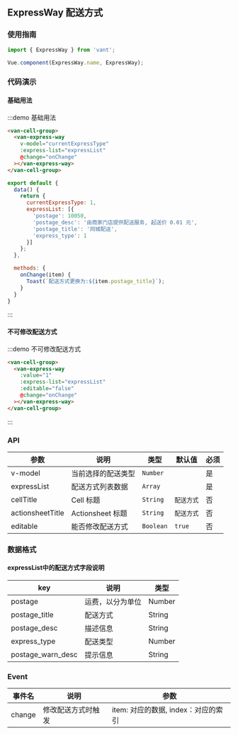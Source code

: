 ## ExpressWay 配送方式

<script>
import { Toast } from 'packages';

export default {
  data() {
    return {
      currentExpressType: 1,
      expressList: [{
        'postage': 10050,
        'postage_desc': '由商家门店提供配送服务, 起送价 0.01 元',
        'postage_title': '同城配送',
        'express_type': 1
      }, {
        'postage': 0,
        'postage_desc': '由商家选择合作快递为您服务',
        'postage_title': '快递发货',
        'express_type': 2,
        'postage_warn_desc': '3天后发货'
      }]
    };
  },

  methods: {
    onChange(item, index) {
      Toast('配送方式更换为:' + item.postage_title);
    }
  }
}
</script>

### 使用指南
``` javascript
import { ExpressWay } from 'vant';

Vue.component(ExpressWay.name, ExpressWay);
```

### 代码演示

#### 基础用法

:::demo 基础用法
```html
<van-cell-group>
  <van-express-way
    v-model="currentExpressType"
    :express-list="expressList"
    @change="onChange"
  ></van-express-way>
</van-cell-group>
```

```javascript
export default {
  data() {
    return {
      currentExpressType: 1,
      expressList: [{
        'postage': 10050,
        'postage_desc': '由商家门店提供配送服务, 起送价 0.01 元',
        'postage_title': '同城配送',
        'express_type': 1
      }]
    };
  },

  methods: {
    onChange(item) {
      Toast(`配送方式更换为:${item.postage_title}`);
    }
  }
}
```
:::

#### 不可修改配送方式

:::demo 不可修改配送方式
```html
<van-cell-group>
  <van-express-way 
    :value="1" 
    :express-list="expressList"
    :editable="false"
    @change="onChange"
  ></van-express-way>
</van-cell-group>
```
:::

### API

| 参数       | 说明      | 类型       | 默认值       | 必须      |
|-----------|-----------|-----------|-------------|-------------|
| v-model | 当前选择的配送类型 | `Number`  |   | 是 |
| expressList | 配送方式列表数据 | `Array`  |   | 是 |
| cellTitle | Cell 标题 | `String`  | `配送方式` | 否 |
| actionsheetTitle | Actionsheet 标题 | `String`  | `配送方式` | 否 |
| editable | 能否修改配送方式 | `Boolean`  | `true` | 否 |


### 数据格式
#### expressList中的配送方式字段说明
| key       | 说明      | 类型       |
|-----------|-----------|-----------|
| postage | 运费，以分为单位 |  Number |
| postage_title | 配送方式 |  String |
| postage_desc | 描述信息 |  String |
| express_type | 配送类型 |  Number |
| postage_warn_desc | 提示信息 |  String |

### Event

| 事件名       | 说明      | 参数       |
|-----------|-----------|-----------|
| change | 修改配送方式时触发 | item: 对应的数据, index：对应的索引 |
